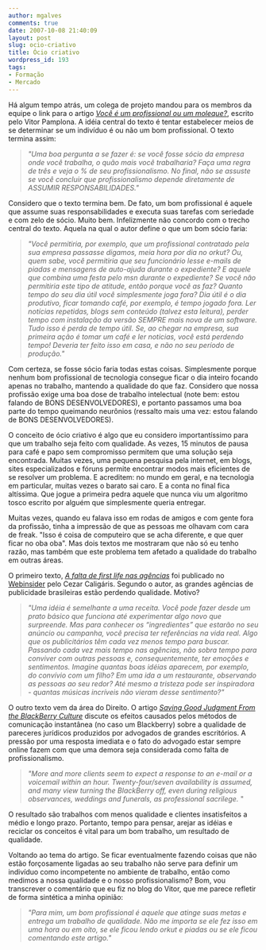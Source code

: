 ```yaml
---
author: mgalves
comments: true
date: 2007-10-08 21:40:09
layout: post
slug: ocio-criativo
title: Ócio criativo
wordpress_id: 193
tags:
- Formação
- Mercado
---
```


Há algum tempo atrás, um colega de projeto mandou para os membros da equipe o link para o artigo _[Você é um profissional ou um moleque?](http://www.jroller.com/vfpamp/entry/voc%C3%AA_%C3%A9_um_profissional_ou)_, escrito pelo Vitor Pamplona. A idéia central do texto é tentar estabelecer meios de se determinar se um indivíduo é ou não um bom profissional.  O texto termina assim:


> _"Uma boa pergunta a se fazer é: se você fosse sócio da empresa onde você trabalha, o quão mais você trabalharia? Faça uma regra de três e veja o % de seu profissionalismo. No final, não se assuste se você concluir que profissionalismo depende diretamente de ASSUMIR RESPONSABILIDADES."_


Considero que o texto termina bem. De fato, um bom profissional é aquele que assume suas responsabilidades e executa suas tarefas com seriedade e com zelo de sócio. Muito bem. Infelizmente não concordo com o trecho central do texto. Aquela na qual o autor define o que um bom sócio faria:


> _"Você permitiria, por exemplo, que um profissional contratado pela sua empresa passasse digamos, meia hora por dia no orkut? Ou, quem sabe, você permitiria que seu funcionário lesse e-mails de piadas e mensagens de auto-ajuda durante o expediente? E aquele que combina uma festa pelo msn durante o expediente? Se você não permitiria este tipo de atitude, então porque você as faz? Quanto tempo do seu dia útil você simplesmente joga fora? Dia útil é o dia produtivo, ficar tomando café, por exemplo, é tempo jogado fora. Ler notícias repetidas, blogs sem conteúdo (talvez esta leitura), perder tempo com instalação da versão SEMPRE mais nova de um software. Tudo isso é perda de tempo útil. Se, ao chegar na empresa, sua primeira ação é tomar um café e ler noticias, você está perdendo tempo! Deveria ter feito isso em casa, e não no seu período de produção."_


Com certeza, se fosse sócio faria todas estas coisas. Simplesmente porque nenhum bom profissional de tecnologia consegue ficar o dia inteiro focando apenas no trabalho, mantendo a qualidade do que faz. Considero que nossa profissão exige uma boa dose de trabalho intelectual (note bem: estou falando de BONS DESENVOLVEDORES), e portanto passamos uma boa parte do tempo queimando neurônios (ressalto mais uma vez: estou falando de BONS DESENVOLVEDORES).

O conceito de ócio criativo é algo que eu considero importantíssimo para que um trabalho seja feito com qualidade. As vezes, 15 minutos de pausa para café e papo sem compromisso permitem que uma solução seja encontrada. Muitas vezes, uma pequena pesquisa pela internet, em blogs, sites especializados e fóruns permite encontrar modos mais eficientes de se resolver um problema. E acreditem: no mundo em geral, e na tecnologia em particular, muitas vezes o barato sai caro. E a conta no final fica altíssima. Que jogue a primeira pedra aquele que nunca viu um algoritmo tosco escrito por alguém que simplesmente queria entregar.

Muitas vezes, quando eu falava isso em rodas de amigos e com gente fora da profissão, tinha a impressão de que as pessoas me olhavam com cara de freak. "Isso é coisa de computeiro que se acha diferente, e que quer ficar no oba oba". Mas dois textos me mostraram que não só eu tenho razão, mas também que este problema tem afetado a qualidade do trabalho em outras áreas.

O primeiro texto, _[A falta de first life nas agências](http://webinsider.uol.com.br/index.php/2007/08/08/a-falta-de-first-life-nas-agencias/)_ foi publicado no [Webinsider](http://webinsider.uol.com.br/) pelo Cezar Caligáris. Segundo o autor, as grandes agências de publicidade brasileiras estão perdendo qualidade. Motivo?


> _"Uma idéia é semelhante a uma receita. Você pode fazer desde um prato básico que funciona até experimentar algo novo que surpreende. Mas para conhecer os “ingredientes” que estarão no seu anúncio ou campanha, você precisa ter referências na vida real. Algo que os publicitários têm cada vez menos tempo para buscar. Passando cada vez mais tempo nas agências, não sobra tempo para conviver com outras pessoas e, consequentemente, ter emoções e sentimentos. Imagine quantas boas idéias aparecem, por exemplo, do convívio com um filho? Em uma ida a um restaurante, observando as pessoas ao seu redor? Até mesmo a tristeza pode ser inspiradora - quantas músicas incríveis não vieram desse sentimento?"_


O outro texto vem da área do Direito. O artigo _[Saving Good Judgment From the BlackBerry Culture](http://www.law.com/jsp/llf/PubArticleLLF.jsp?id=1187341330347)_ discute os efeitos causados pelos métodos de comunicação instantânea (no caso um Blackberry) sobre a qualidade de pareceres jurídicos produzidos por advogados de grandes escritórios. A pressão por uma resposta imediata e o fato do advogado estar sempre online fazem com que uma demora seja considerada como falta de profissionalismo.


> _"More and more clients seem to expect a response to an e-mail or a voicemail within an hour. Twenty-four/seven availability is assumed, and many view turning the BlackBerry off, even during religious observances, weddings and funerals, as professional sacrilege._ "


O resultado são trabalhos com menos qualidade e clientes insatisfeitos a médio e longo prazo. Portanto, tempo para pensar, arejar as idéias e reciclar os conceitos é vital para um bom trabalho, um resultado de qualidade.

Voltando ao tema do artigo. Se ficar eventualmente fazendo coisas que não estão forçosamente ligadas ao seu trabalho não serve para definir um indivíduo como incompetente no ambiente de trabalho, então como medimos a nossa qualidade e o nosso profissionalismo? Bom, vou transcrever o comentário que eu fiz no blog do Vitor, que me parece refletir de forma sintética a minha opinião:


> _"Para mim, um bom profissional é aquele que atinge suas metas e entrega um trabalho de qualidade. Não me importa se ele fez isso em uma hora ou em oito, se ele ficou lendo orkut e piadas ou se ele ficou comentando este artigo."_

